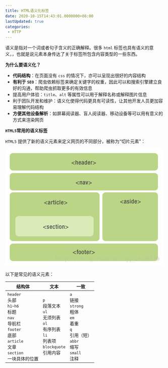 ```yaml
---
title: HTML语义化标签
date: 2020-10-15T14:43:01.0000000+08:00
lastUpdated: true
categories:
 - HTTP
---
```


语义是指对一个词或者句子含义的正确解释。很多 `html` 标签也具有语义的意义，，也就是说元素本身传达了关于标签所包含内容类型的一些东西。

**为什么要语义化？**

-   **代码结构**：在页面没有 `css` 的情况下，亦可以呈现出很好的内容结构
-   **有利于 `SEO`**：爬虫依赖标签来确定关键字的权重，因此可以和搜索引擎建立良好的沟通，帮助爬虫抓取更多的有效信息
-   提高用户体验：`title`、`alt` 等属性可以用于解释名称或解释图片信息
-   利于团队开发和维护：语义化使得代码更具有可读性，让其他开发人员更加容易理解代码结构
-   **方便其他设备解析**：如屏幕阅读器、盲人阅读器、移动设备等可以用有意义的方式来渲染网页

**`HTML5`常用的语义标签**

`HTML5` 提供了新的语义元素来定义网页的不同部分，被称为“切片元素”：

![image-20220627111109182](./img/image-20220627111109182.png)

以下是常见的语义元素：

| 结构体                                                       | 文本                                                         | 一致                                                         |
| ------------------------------------------------------------ | ------------------------------------------------------------ | ------------------------------------------------------------ |
| `header`<br />头部<br />`h1~h6`<br />标题<br />`nav`<br />导航栏<br />`footer`<br />底部<br />`article`<br />文章<br />`section`<br />一块具体的位置 | `p`<br />段落文本<br />`ul`<br />无须列表<br />`ol`<br />有序列表<br />`li`<br />列表项<br />`blockquote`<br />引用内容 | `a`<br />链接<br />`strong`<br />粗体<br />`em`<br />着重<br />`q`<br />引用（短）<br />`abbr`<br />缩写<br />`small`<br />注释 |

